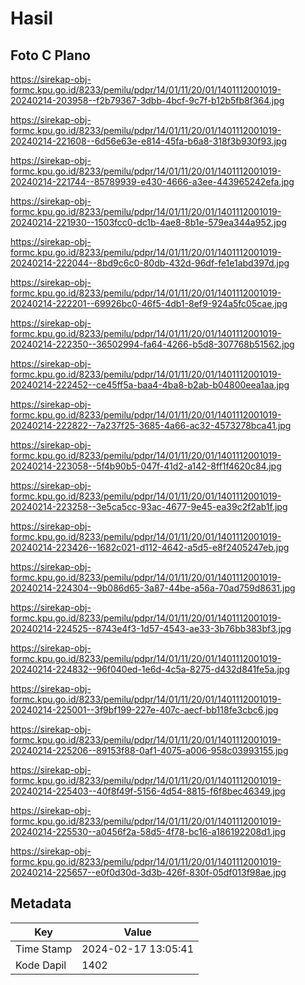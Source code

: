 # Hasil

## Foto C Plano

https://sirekap-obj-formc.kpu.go.id/8233/pemilu/pdpr/14/01/11/20/01/1401112001019-20240214-203958--f2b79367-3dbb-4bcf-9c7f-b12b5fb8f364.jpg

https://sirekap-obj-formc.kpu.go.id/8233/pemilu/pdpr/14/01/11/20/01/1401112001019-20240214-221608--6d56e63e-e814-45fa-b6a8-318f3b930f93.jpg

https://sirekap-obj-formc.kpu.go.id/8233/pemilu/pdpr/14/01/11/20/01/1401112001019-20240214-221744--85789939-e430-4666-a3ee-443965242efa.jpg

https://sirekap-obj-formc.kpu.go.id/8233/pemilu/pdpr/14/01/11/20/01/1401112001019-20240214-221930--1503fcc0-dc1b-4ae8-8b1e-579ea344a952.jpg

https://sirekap-obj-formc.kpu.go.id/8233/pemilu/pdpr/14/01/11/20/01/1401112001019-20240214-222044--8bd9c6c0-80db-432d-96df-fe1e1abd397d.jpg

https://sirekap-obj-formc.kpu.go.id/8233/pemilu/pdpr/14/01/11/20/01/1401112001019-20240214-222201--69926bc0-46f5-4db1-8ef9-924a5fc05cae.jpg

https://sirekap-obj-formc.kpu.go.id/8233/pemilu/pdpr/14/01/11/20/01/1401112001019-20240214-222350--36502994-fa64-4266-b5d8-307768b51562.jpg

https://sirekap-obj-formc.kpu.go.id/8233/pemilu/pdpr/14/01/11/20/01/1401112001019-20240214-222452--ce45ff5a-baa4-4ba8-b2ab-b04800eea1aa.jpg

https://sirekap-obj-formc.kpu.go.id/8233/pemilu/pdpr/14/01/11/20/01/1401112001019-20240214-222822--7a237f25-3685-4a66-ac32-4573278bca41.jpg

https://sirekap-obj-formc.kpu.go.id/8233/pemilu/pdpr/14/01/11/20/01/1401112001019-20240214-223058--5f4b90b5-047f-41d2-a142-8ff1f4620c84.jpg

https://sirekap-obj-formc.kpu.go.id/8233/pemilu/pdpr/14/01/11/20/01/1401112001019-20240214-223258--3e5ca5cc-93ac-4677-9e45-ea39c2f2ab1f.jpg

https://sirekap-obj-formc.kpu.go.id/8233/pemilu/pdpr/14/01/11/20/01/1401112001019-20240214-223426--1682c021-d112-4642-a5d5-e8f2405247eb.jpg

https://sirekap-obj-formc.kpu.go.id/8233/pemilu/pdpr/14/01/11/20/01/1401112001019-20240214-224304--9b086d65-3a87-44be-a56a-70ad759d8631.jpg

https://sirekap-obj-formc.kpu.go.id/8233/pemilu/pdpr/14/01/11/20/01/1401112001019-20240214-224525--8743e4f3-1d57-4543-ae33-3b76bb383bf3.jpg

https://sirekap-obj-formc.kpu.go.id/8233/pemilu/pdpr/14/01/11/20/01/1401112001019-20240214-224832--96f040ed-1e6d-4c5a-8275-d432d841fe5a.jpg

https://sirekap-obj-formc.kpu.go.id/8233/pemilu/pdpr/14/01/11/20/01/1401112001019-20240214-225001--3f9bf199-227e-407c-aecf-bb118fe3cbc6.jpg

https://sirekap-obj-formc.kpu.go.id/8233/pemilu/pdpr/14/01/11/20/01/1401112001019-20240214-225206--89153f88-0af1-4075-a006-958c03993155.jpg

https://sirekap-obj-formc.kpu.go.id/8233/pemilu/pdpr/14/01/11/20/01/1401112001019-20240214-225403--40f8f49f-5156-4d54-8815-f6f8bec46349.jpg

https://sirekap-obj-formc.kpu.go.id/8233/pemilu/pdpr/14/01/11/20/01/1401112001019-20240214-225530--a0456f2a-58d5-4f78-bc16-a186192208d1.jpg

https://sirekap-obj-formc.kpu.go.id/8233/pemilu/pdpr/14/01/11/20/01/1401112001019-20240214-225657--e0f0d30d-3d3b-426f-830f-05df013f98ae.jpg


## Metadata

| Key        | Value               |
| ---------- | ------------------- |
| Time Stamp | 2024-02-17 13:05:41 |
| Kode Dapil | 1402                |



